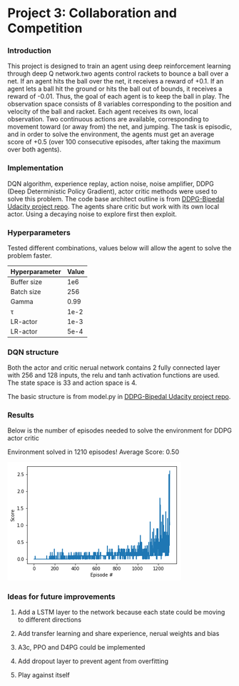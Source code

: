 # Project 3: Collaboration and Competition

### Introduction

This project is designed to train an agent using deep reinforcement learning through deep Q network.two agents control rackets to bounce a ball over a net. If an agent hits the ball over the net, it receives a reward of +0.1.  If an agent lets a ball hit the ground or hits the ball out of bounds, it receives a reward of -0.01.  Thus, the goal of each agent is to keep the ball in play. The observation space consists of 8 variables corresponding to the position and velocity of the ball and racket. Each agent receives its own, local observation.  Two continuous actions are available, corresponding to movement toward (or away from) the net, and jumping. The task is episodic, and in order to solve the environment, the agents must get an average score of +0.5 (over 100 consecutive episodes, after taking the maximum over both agents).

### Implementation

DQN algorithm, experience replay, action noise, noise amplifier, DDPG (Deep Deterministic Policy Gradient), actor critic methods were used to solve this problem. The code base architect outline is from [DDPG-Bipedal Udacity project repo](https://github.com/udacity/deep-reinforcement-learning/tree/master/ddpg-bipedal).
The agents share critic but work with its own local actor. Using a decaying noise to explore first then exploit.

### Hyperparameters
Tested different combinations, values below will allow the agent to solve the problem faster.

Hyperparameter | Value
--- | ---
Buffer size | 1e6    
Batch size | 256
Gamma | 0.99
τ | 1e-2
LR-actor | 1e-3
LR-actor | 5e-4

### DQN structure

Both the actor and critic nerual network contains 2 fully connected layer with 256 and 128 inputs, the relu and tanh activation functions are used. The state space is 33 and action space is 4.

The basic structure is from model.py in  [DDPG-Bipedal Udacity project repo](https://github.com/udacity/deep-reinforcement-learning/tree/master/ddpg-bipedal).

### Results
Below is the number of episodes needed to solve the environment for DDPG actor critic

Environment solved in 1210 episodes!	Average Score: 0.50

![Learning_results](Tennis_Solved.png) 

### Ideas for future improvements
1. Add a LSTM layer to the network because each state could be moving to different directions

2. Add transfer learning and share experience, nerual weights and bias

3. A3c, PPO and D4PG could be implemented

4. Add dropout layer to prevent agent from overfitting

5. Play against itself